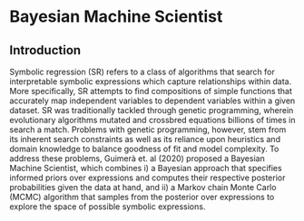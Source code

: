 # Bayesian Machine Scientist

## Introduction

Symbolic regression (SR) refers to a class of algorithms that search for interpretable symbolic expressions which
capture relationships within data. More specifically, SR attempts to find compositions of simple functions
that accurately map independent variables to dependent variables within a given dataset. SR was traditionally tackled
through genetic programming, wherein evolutionary algorithms mutated and crossbred equations billions of 
times in search a match. Problems with genetic programming, however, stem from its inherent search constraints as well
as its reliance upon heuristics and domain knowledge to balance goodness of fit and model complexity. To address these
problems, Guimerà et. al (2020) proposed a Bayesian Machine Scientist, which combines i) a Bayesian approach that
specifies informed priors over expressions and computes their respective posterior probabilities given the data at hand,
and ii) a Markov chain Monte Carlo (MCMC) algorithm that samples from the posterior over expressions to explore the 
space of possible symbolic expressions.
